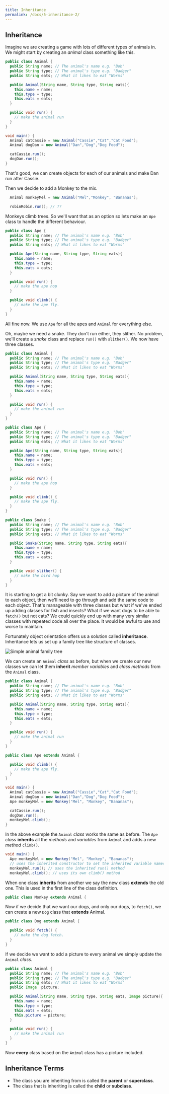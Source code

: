 ```yaml
---
title: Inheritance
permalink: /docs/5-inheritance-2/
---
```


## Inheritance

Imagine we are creating a game with lots of different types of animals in. We might start by creating an *animal* class something like this.  

```java
public class Animal {
  public String name; // The animal's name e.g. "Bob"
  public String type; // The animal's type e.g. "Badger"
  public String eats; // What it likes to eat "Worms"

  public Animal(String name, String type, String eats){
    this.name = name;
    this.type = type;
    this.eats = eats;
  }

  public void run() {
    // make the animal run
  }
}

void main() {
  Animal catCassie = new Animal("Cassie","Cat","Cat Food");
  Animal dogDan = new Animal("Dan","Dog","Dog Food");

  catCassie.run();
  dogDan.run();
}
```

That's good, we can create objects for each of our animals and make Dan run after Cassie.  

Then we decide to add a Monkey to the mix.  

```java
  Animal monkeyMel = new Animal("Mel","Monkey", "Bananas");

  robinRobin.run(); // ??
```

Monkeys climb trees. So we'll want that as an option so lets make an `Ape` class to handle the different behaviour.

```java
public class Ape {
  public String name; // The animal's name e.g. "Bob"
  public String type; // The animal's type e.g. "Badger"
  public String eats; // What it likes to eat "Worms"

  public Ape(String name, String type, String eats){
    this.name = name;
    this.type = type;
    this.eats = eats;
  }

  public void run() {
    // make the ape hop
  }

  public void climb() {
    // make the ape fly.
  }
}
```

All fine now. We use `Ape` for all the apes and `Animal` for everything else.  

Oh, maybe we need a snake. They don't run either, they slither. No problem, we'll create a *snake* class and replace `run()` with `slither()`.  We now have three classes. 

```java
public class Animal {
  public String name; // The animal's name e.g. "Bob"
  public String type; // The animal's type e.g. "Badger"
  public String eats; // What it likes to eat "Worms"

  public Animal(String name, String type, String eats){
    this.name = name;
    this.type = type;
    this.eats = eats;
  }

  public void run() {
    // make the animal run
  }
}

public class Ape {
  public String name; // The animal's name e.g. "Bob"
  public String type; // The animal's type e.g. "Badger"
  public String eats; // What it likes to eat "Worms"

  public Ape(String name, String type, String eats){
    this.name = name;
    this.type = type;
    this.eats = eats;
  }

  public void run() {
    // make the ape hop
  }

  public void climb() {
    // make the ape fly.
  }
}

public class Snake {
  public String name; // The animal's name e.g. "Bob"
  public String type; // The animal's type e.g. "Badger"
  public String eats; // What it likes to eat "Worms"

  public Snake(String name, String type, String eats){
    this.name = name;
    this.type = type;
    this.eats = eats;
  }

  public void slither() {
    // make the bird hop
  }
}
```

It is starting to get a bit clunky. Say we want to add a picture of the animal to each object, then we'll need to go through and add the same code to each object. That's manageable with three classes but what if we've ended up adding classes for fish and insects? What if we want dogs to be able to `fetch()` but not cats? We could quickly end up with many very similar classes with repeated code all over the place. It would be awful to use and worse to maintain.  

Fortunately object orientation offers us a solution called **inheritance**. Inheritance lets us set up a family tree like structure of classes.

![Simple animal family tree](https://ysjprog02.netlify.app/assets/img/topics/5inherit/animaltree.png)

We can create an `Animal` *class* as before, but when we create our new classes we can let them **inherit** *member variables* and *class methods* from the `Animal` class.  

```java
public class Animal {
  public String name; // The animal's name e.g. "Bob"
  public String type; // The animal's type e.g. "Badger"
  public String eats; // What it likes to eat "Worms"

  public Animal(String name, String type, String eats){
    this.name = name;
    this.type = type;
    this.eats = eats;
  }

  public void run() {
    // make the animal run
  }
}

public class Ape extends Animal {

  public void climb() {
    // make the ape fly.
  }
}

void main() {
  Animal catCassie = new Animal("Cassie","Cat","Cat Food");
  Animal dogDan = new Animal("Dan","Dog","Dog Food");
  Ape monkeyMel = new Monkey("Mel", "Monkey", "Bananas");

  catCassie.run();
  dogDan.run();
  monkeyMel.climb();
}
```

In the above example the `Animal` *class* works the same as before. The `Ape` *class* **inherits** all the *methods* and *variables* from `Animal` and adds a new *method* `climb()`.

```java
void main() {
  Ape monkeyMel = new Monkey("Mel", "Monkey", "Bananas"); 
  // uses the inherited constructor to set the inherited variable names
  monkeyMel.run(); // uses the inherited run() method
  monkeyMel.climb(); // uses its own climb() method
```

When one class **inherits** from another we say the new class **extends** the old one. This is used in the first line of the class definition.  

```java
public class Monkey extends Animal {
```

Now if we decide that we want our dogs, and only our dogs, to `fetch()`, we can create a new `Dog` class that **extends** Animal.  

```java
public class Dog extends Animal {

  public void fetch() {
    // make the dog fetch.
  }
}
```

If we decide we want to add a picture to every animal we simply update the `Animal` *class*.

```java
public class Animal {
  public String name; // The animal's name e.g. "Bob"
  public String type; // The animal's type e.g. "Badger"
  public String eats; // What it likes to eat "Worms"
  public Image  picture;

  public Animal(String name, String type, String eats, Image picture){
    this.name = name;
    this.type = type;
    this.eats = eats;
    this.picture = picture;
  }

  public void run() {
    // make the animal run
  }
}
```

Now **every** class based on the `Animal` class has a picture included.

## Inheritance Terms

* The class you are inheriting from is called the **parent** or **superclass**.
* The class that is inheriting is called the **child** or **subclass**.
